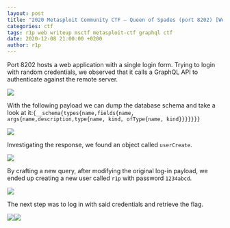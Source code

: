 ```yaml
---
layout: post
title: "2020 Metasploit Community CTF – Queen of Spades (port 8202) [Web]"
categories: ctf
tags: r1p web writeup msctf metasploit-ctf graphql ctf
date: 2020-12-08 21:00:00 +0200
author: r1p
---
```


Port 8202 hosts a web application with a single login form. Trying to login with random credentials, we observed that it calls a GraphQL API to authenticate against the remote server.

![](https://lh5.googleusercontent.com/2bLpjFCsIa7lTusLzl2ML2LMhH0OuqDvPuWv3GjfbXB-0MCl2j7H4t0tvJi1jhKxnuHbdRkbKiyaK9GYlAFPKFURANylAai9qWxfM69I8u2HNZHpZsWALD2N0k85Vee41VXF2b9G)

With the following payload we can dump the database schema and take a look at it:`{__schema{types{name,fields{name, args{name,description,type{name, kind, ofType{name, kind}}}}}}}`

![](https://lh4.googleusercontent.com/2v6g0dtfzbttx7TFu7bnGFSPN0sPCrhcZF_3P_F492RZowicRcIyUb45gQYmcimOnR-FGJFszRLQEdIVeBomSsJioU3wE7c4uUKdI2uNf4k69hiWDgi5fr_U1D4ULsCsuZ9vnSIh)

Investigating the response, we found an object called `userCreate`.

![](https://lh6.googleusercontent.com/iVBSVpx-YQ9GLcSh3udftQUqdAu_YkyotCKdlEPqBXDTpNAADQFOfJuqXXob0XEa2VE58Hq7SftZE64URmGo2p_2InDf4nz1CEV__m003VyEb14o54ulUx_rLhOwcPA5htOe0zNS)

By crafting a new query, after modifying the original log-in payload, we ended up creating a new user called `r1p` with password `1234abcd`.

![](https://lh5.googleusercontent.com/c3wsyUsPcO3yfnvNu7wmLY8xCOFo7w2AS4hv6rZGiYprjUahCjPZLrjl2uELvmZDCWeXKAIoXdD9WBByJsNdZjd8yUW3ftYzFPH2_SUkQmf7tJ7sNVluIIOl7mg6sgLj5U2WHbL_)

The next step was to log in with said credentials and retrieve the flag.

![](https://lh6.googleusercontent.com/Mq2X7QML5m5krc8B2OrtAbCdTGf5QPdRVpaEHQT32l968vFsMpxYgRRRhrwPIufzOuSeq_4S2Y1FzhFWIHtlcc6IadZzcmBllQg_MLNuy7PdSqyLKvijaKEsti3FvCRv3icEgm4H)![](https://rushisec.net/content/images/2020/12/queen_of_spades.png)
